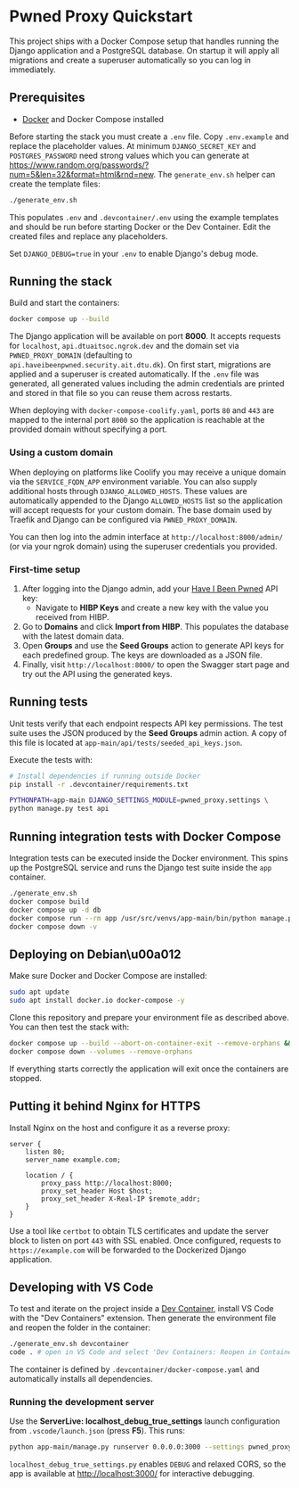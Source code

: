 # Pwned Proxy Quickstart

This project ships with a Docker Compose setup that handles running the
Django application and a PostgreSQL database. On startup it will apply
all migrations and create a superuser automatically so you can log in
immediately.

## Prerequisites

- [Docker](https://www.docker.com/) and Docker Compose installed


Before starting the stack you must create a `.env` file. Copy `.env.example`
and replace the placeholder values. At minimum `DJANGO_SECRET_KEY` and
`POSTGRES_PASSWORD` need strong values which you can generate at
<https://www.random.org/passwords/?num=5&len=32&format=html&rnd=new>.
The `generate_env.sh` helper can create the template files:

```bash
./generate_env.sh
```

This populates `.env` and `.devcontainer/.env` using the example templates and
should be run before starting Docker or the Dev Container. Edit the created
files and replace any placeholders.

Set `DJANGO_DEBUG=true` in your `.env` to enable Django's debug mode.


## Running the stack

Build and start the containers:

```bash
docker compose up --build
```

The Django application will be available on port **8000**. It accepts
requests for `localhost`, `api.dtuaitsoc.ngrok.dev` and the domain set via
`PWNED_PROXY_DOMAIN` (defaulting to `api.haveibeenpwned.security.ait.dtu.dk`).
On first start, migrations are applied and a
superuser is created automatically. If the `.env` file was generated, all
generated values including the admin credentials are printed and stored in that
file so you can reuse them across restarts.

When deploying with `docker-compose-coolify.yaml`, ports `80` and `443` are
mapped to the internal port `8000` so the application is reachable at the
provided domain without specifying a port.

### Using a custom domain

When deploying on platforms like Coolify you may receive a unique domain via
the `SERVICE_FQDN_APP` environment variable. You can also supply additional
hosts through `DJANGO_ALLOWED_HOSTS`. These values are automatically appended to
the Django `ALLOWED_HOSTS` list so the application will accept requests for your
custom domain. The base domain used by Traefik and Django can be configured via
`PWNED_PROXY_DOMAIN`.

You can then log into the admin interface at
`http://localhost:8000/admin/` (or via your ngrok domain) using the
superuser credentials you provided.

### First-time setup

1. After logging into the Django admin, add your [Have I Been Pwned](https://haveibeenpwned.com/api) API key:
   - Navigate to **HIBP Keys** and create a new key with the value you received from HIBP.
2. Go to **Domains** and click **Import from HIBP**. This populates the database with the latest domain data.
3. Open **Groups** and use the **Seed Groups** action to generate API keys for each predefined group. The keys are downloaded as a JSON file.
4. Finally, visit `http://localhost:8000/` to open the Swagger start page and try out the API using the generated keys.

## Running tests

Unit tests verify that each endpoint respects API key permissions. The test suite
uses the JSON produced by the **Seed Groups** admin action. A copy of this file
is located at `app-main/api/tests/seeded_api_keys.json`.

Execute the tests with:

```bash
# Install dependencies if running outside Docker
pip install -r .devcontainer/requirements.txt

PYTHONPATH=app-main DJANGO_SETTINGS_MODULE=pwned_proxy.settings \
python manage.py test api
```

## Running integration tests with Docker Compose

Integration tests can be executed inside the Docker environment. This
spins up the PostgreSQL service and runs the Django test suite inside the
`app` container.

```bash
./generate_env.sh
docker compose build
docker compose up -d db
docker compose run --rm app /usr/src/venvs/app-main/bin/python manage.py test
docker compose down -v
```

## Deploying on Debian\u00a012

Make sure Docker and Docker Compose are installed:

```bash
sudo apt update
sudo apt install docker.io docker-compose -y
```

Clone this repository and prepare your environment file as described above.
You can then test the stack with:

```bash
docker compose up --build --abort-on-container-exit --remove-orphans && \
docker compose down --volumes --remove-orphans
```

If everything starts correctly the application will exit once the containers
are stopped.

## Putting it behind Nginx for HTTPS

Install Nginx on the host and configure it as a reverse proxy:

```nginx
server {
    listen 80;
    server_name example.com;

    location / {
        proxy_pass http://localhost:8000;
        proxy_set_header Host $host;
        proxy_set_header X-Real-IP $remote_addr;
    }
}
```

Use a tool like `certbot` to obtain TLS certificates and update the
server block to listen on port `443` with SSL enabled. Once configured,
requests to `https://example.com` will be forwarded to the Dockerized
Django application.

## Developing with VS Code

To test and iterate on the project inside a [Dev Container](https://containers.dev/), install VS Code with the "Dev Containers" extension. Then generate the environment file and reopen the folder in the container:

```bash
./generate_env.sh devcontainer
code . # open in VS Code and select 'Dev Containers: Reopen in Container'
```

The container is defined by `.devcontainer/docker-compose.yaml` and automatically installs all dependencies.

### Running the development server

Use the **ServerLive: localhost_debug_true_settings** launch configuration from `.vscode/launch.json` (press **F5**). This runs:

```bash
python app-main/manage.py runserver 0.0.0.0:3000 --settings pwned_proxy.localhost_debug_true_settings
```

`localhost_debug_true_settings.py` enables `DEBUG` and relaxed CORS, so the app is available at <http://localhost:3000/> for interactive debugging.
